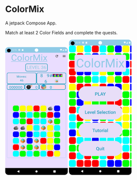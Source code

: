 # ColorMix
 
A jetpack Compose App.

Match at least 2 Color Fields and complete the quests.

<img src="https://github.com/Bezes13/ColorMix/blob/main/app/GameScreen.png" alt="drawing" width="200"/>
<img src="https://github.com/Bezes13/ColorMix/blob/main/app/startScreen.png" alt="drawing" width="200"/>
